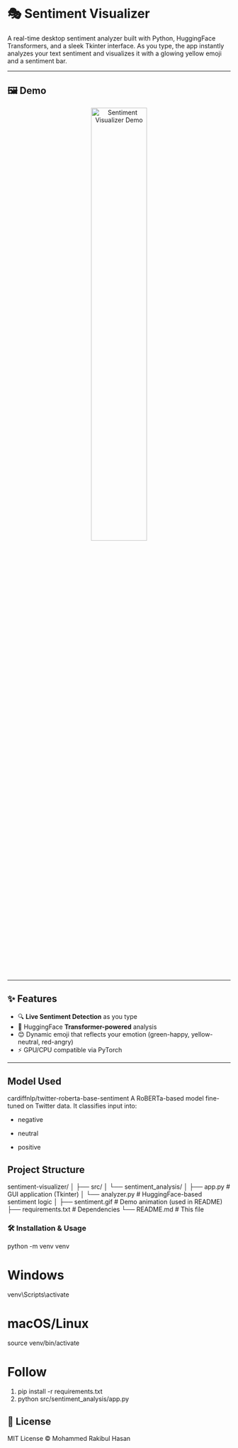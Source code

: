 # 🎭 Sentiment Visualizer

A real-time desktop sentiment analyzer built with Python, HuggingFace Transformers, and a sleek Tkinter interface. As you type, the app instantly analyzes your text sentiment and visualizes it with a glowing yellow emoji and a sentiment bar.

---

## 🖼️ Demo

<p align="center">
  <img src="sentiment.gif" alt="Sentiment Visualizer Demo" width="50%">
</p>

---

## ✨ Features

- 🔍 **Live Sentiment Detection** as you type
- 🤖 HuggingFace **Transformer-powered** analysis
- 😊 Dynamic emoji that reflects your emotion (green-happy, yellow-neutral, red-angry)
- ⚡ GPU/CPU compatible via PyTorch

---

## Model Used
cardiffnlp/twitter-roberta-base-sentiment
A RoBERTa-based model fine-tuned on Twitter data.
It classifies input into:

- negative

- neutral

- positive

## Project Structure
sentiment-visualizer/
│
├── src/
│   └── sentiment_analysis/
│       ├── app.py        # GUI application (Tkinter)
│       └── analyzer.py   # HuggingFace-based sentiment logic
│
├── sentiment.gif         # Demo animation (used in README)
├── requirements.txt      # Dependencies
└── README.md             # This file

### 🛠️ Installation & Usage
python -m venv venv
# Windows
venv\Scripts\activate
# macOS/Linux
source venv/bin/activate
# Follow
1. pip install -r requirements.txt
2. python src/sentiment_analysis/app.py


## 📃 License
MIT License © Mohammed Rakibul Hasan
